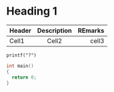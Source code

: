 # Heading 1
|Header|Description|REmarks|
|:--|:--:|--:|
|Cell1|Cell2|cell3|

`printf("?")`
```c++
int main()
{
  return 0;
}
```
